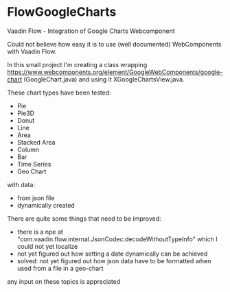 # FlowGoogleCharts
Vaadin Flow - Integration of Google Charts Webcomponent

Could not believe how easy it is to use (well documented) WebComponents with Vaadin Flow.

In this small project I'm creating a class wrapping https://www.webcomponents.org/element/GoogleWebComponents/google-chart (GoogleChart.java) and using it XGoogleChartsView.java.

These chart types have been tested:
* Pie
* Pie3D
* Donut
* Line
* Area
* Stacked Area
* Column
* Bar
* Time Series
* Geo Chart

with data:
* from json file
* dynamically created


There are quite some things that need to be improved:
* there is a npe at "com.vaadin.flow.internal.JsonCodec.decodeWithoutTypeInfo" which I could not yet localize
* not yet figured out how setting a date dynamically can be achieved
* solved: not yet figured out how json data have to be formatted when used from a file in a geo-chart

any input on these topics is appreciated